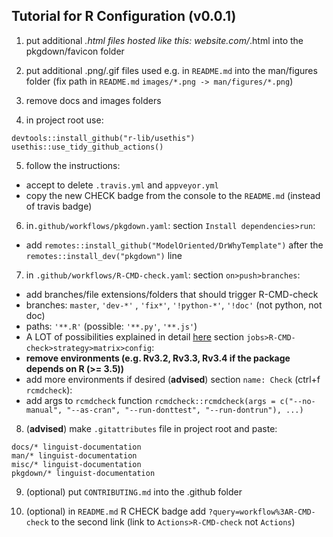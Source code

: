 ## Tutorial for R Configuration (v0.0.1)

1. put additional *.html files hosted like this: website.com/*.html into the pkgdown/favicon folder

2. put additional .png/.gif files used e.g. in `README.md` into the man/figures folder
(fix path in `README.md` `images/*.png -> man/figures/*.png`)

3. remove docs and images folders

4. in project root use:
```
devtools::install_github("r-lib/usethis")
usethis::use_tidy_github_actions()
```

5. follow the instructions:
- accept to delete `.travis.yml` and `appveyor.yml`
- copy the new CHECK badge from the console to the `README.md` (instead of travis badge)

6. in`.github/workflows/pkgdown.yaml`:
section `Install dependencies>run`:
- add `remotes::install_github("ModelOriented/DrWhyTemplate")` after the `remotes::install_dev("pkgdown")` line

7. in `.github/workflows/R-CMD-check.yaml`:
section `on>push>branches`:
- add branches/file extensions/folders that should trigger R-CMD-check
- branches: `master`, `'dev-*'` , `'fix*'`, `'!python-*'`, `'!doc'` (not python, not doc)
- paths: `'**.R'` (possible: `'**.py'`, `'**.js'`)
- A LOT of possibilities explained in detail [here](https://help.github.com/en/actions/reference/workflow-syntax-for-github-actions)
section `jobs>R-CMD-check>strategy>matrix>config`:
- **remove environments (e.g. Rv3.2, Rv3.3, Rv3.4 if the package depends on R (>= 3.5))**
- add more environments if desired
(**advised**) section `name: Check` (ctrl+f `rcmdcheck`):
- add args to `rcmdcheck` function `rcmdcheck::rcmdcheck(args = c("--no-manual", "--as-cran", "--run-donttest", "--run-dontrun"), ...)`

8. (**advised**) make `.gitattributes` file in project root and paste:
```
docs/* linguist-documentation
man/* linguist-documentation
misc/* linguist-documentation
pkgdown/* linguist-documentation
```

9. (optional) put `CONTRIBUTING.md` into the .github folder

10. (optional) in `README.md` R CHECK badge add `?query=workflow%3AR-CMD-check` to the second link (link to `Actions>R-CMD-check` not `Actions`)
